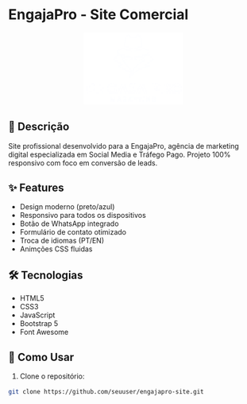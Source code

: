 # EngajaPro - Site Comercial

<p align="center">
  <img src="images/engaja.png" alt="Logo EngajaPro" width="200">
  
</p>

## 📝 Descrição

Site profissional desenvolvido para a EngajaPro, agência de marketing digital especializada em Social Media e Tráfego Pago. Projeto 100% responsivo com foco em conversão de leads.

## ✨ Features

- Design moderno (preto/azul)
- Responsivo para todos os dispositivos
- Botão de WhatsApp integrado
- Formulário de contato otimizado
- Troca de idiomas (PT/EN)
- Animções CSS fluidas

## 🛠 Tecnologias

- HTML5
- CSS3
- JavaScript
- Bootstrap 5
- Font Awesome

## 🚀 Como Usar

1. Clone o repositório:
```bash
git clone https://github.com/seuuser/engajapro-site.git
```
